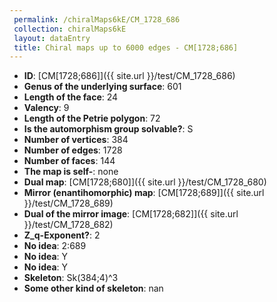 ```yaml
--- 
 permalink: /chiralMaps6kE/CM_1728_686 
 collection: chiralMaps6kE
 layout: dataEntry
 title: Chiral maps up to 6000 edges - CM[1728;686]
---
```


- **ID**: [CM[1728;686]]({{ site.url }}/test/CM_1728_686)
- **Genus of the underlying surface**: 601
- **Length of the face**: 24
- **Valency**: 9
- **Length of the Petrie polygon**: 72
- **Is the automorphism group solvable?**: S
- **Number of vertices**: 384
- **Number of edges**: 1728
- **Number of faces**: 144
- **The map is self-**: none
- **Dual map**: [CM[1728;680]]({{ site.url }}/test/CM_1728_680)
- **Mirror (enantihomorphic) map**: [CM[1728;689]]({{ site.url }}/test/CM_1728_689)
- **Dual of the mirror image**: [CM[1728;682]]({{ site.url }}/test/CM_1728_682)
- **Z_q-Exponent?**: 2
- **No idea**:  2:689
- **No idea**: Y
- **No idea**: Y
- **Skeleton**: Sk(384;4)^3
- **Some other kind of skeleton**: nan

